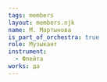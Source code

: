 ```yaml
---
tags: members
layout: members.njk
name: М. Мартынова
is_part_of_orchestra: true
role: Музыкант
instrument:
  - Флейта
works: да
---
```

